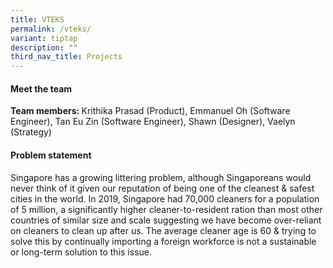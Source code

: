 ```yaml
---
title: VTEKS
permalink: /vteks/
variant: tiptap
description: ""
third_nav_title: Projects
---
```

<h4>Meet the team</h4>
<p></p>
<p><strong>Team members: </strong>Krithika Prasad (Product), Emmanuel Oh
(Software Engineer), Tan Eu Zin (Software Engineer), Shawn (Designer),
Vaelyn (Strategy)</p>
<h4>Problem statement</h4>
<p>Singapore has a growing littering problem, although Singaporeans would
never think of it given our reputation of being one of the cleanest &amp;
safest cities in the world. In 2019, Singapore had 70,000 cleaners for
a population of 5 million, a significantly higher cleaner-to-resident ration
than most other countries of similar size and scale suggesting we have
become over-reliant on cleaners to clean up after us. The average cleaner
age is 60 &amp; trying to solve this by continually importing a foreign
workforce is not a sustainable or long-term solution to this issue.
<br>
</p>